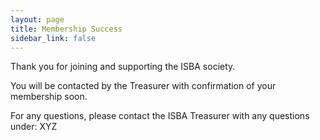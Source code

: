 ```yaml
---
layout: page
title: Membership Success
sidebar_link: false
---
```


Thank you for joining and supporting the ISBA society.

You will be contacted by the Treasurer with confirmation of your membership soon.

For any questions, please contact the ISBA Treasurer with any questions under: XYZ
